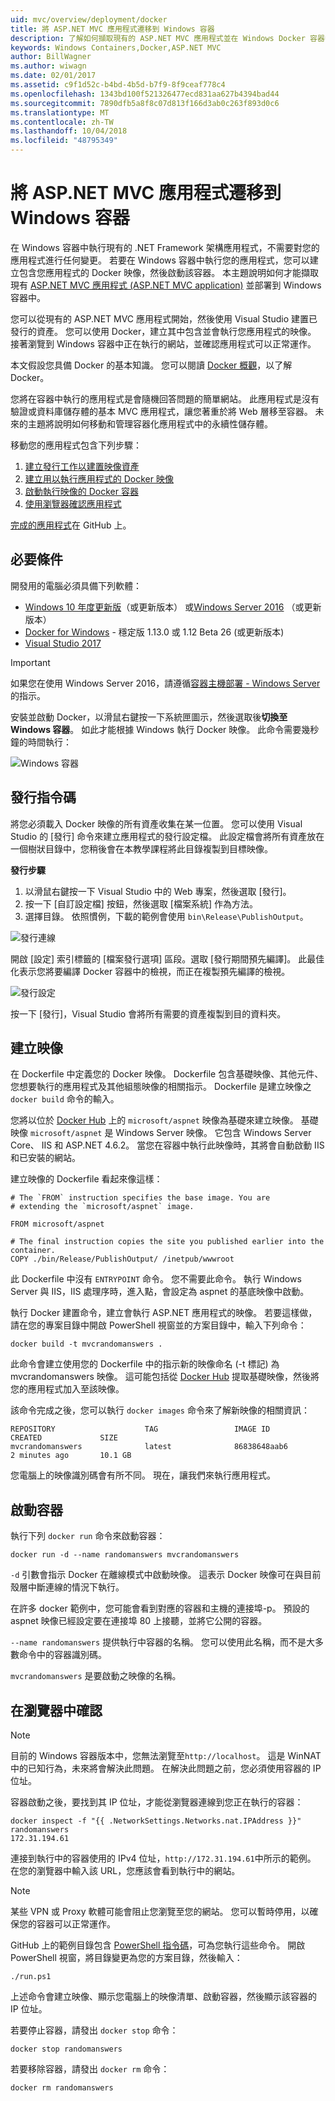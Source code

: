 ```yaml
---
uid: mvc/overview/deployment/docker
title: 將 ASP.NET MVC 應用程式遷移到 Windows 容器
description: 了解如何擷取現有的 ASP.NET MVC 應用程式並在 Windows Docker 容器中執行
keywords: Windows Containers,Docker,ASP.NET MVC
author: BillWagner
ms.author: wiwagn
ms.date: 02/01/2017
ms.assetid: c9f1d52c-b4bd-4b5d-b7f9-8f9ceaf778c4
ms.openlocfilehash: 1343bd100f521326477ecd831aa627b4394bad44
ms.sourcegitcommit: 7890dfb5a8f8c07d813f166d3ab0c263f893d0c6
ms.translationtype: MT
ms.contentlocale: zh-TW
ms.lasthandoff: 10/04/2018
ms.locfileid: "48795349"
---
```

# <a name="migrating-aspnet-mvc-applications-to-windows-containers"></a>將 ASP.NET MVC 應用程式遷移到 Windows 容器

在 Windows 容器中執行現有的 .NET Framework 架構應用程式，不需要對您的應用程式進行任何變更。 若要在 Windows 容器中執行您的應用程式，您可以建立包含您應用程式的 Docker 映像，然後啟動該容器。 本主題說明如何才能擷取現有 [ASP.NET MVC 應用程式 (ASP.NET MVC application)](http://www.asp.net/mvc) 並部署到 Windows 容器中。

您可以從現有的 ASP.NET MVC 應用程式開始，然後使用 Visual Studio 建置已發行的資產。 您可以使用 Docker，建立其中包含並會執行您應用程式的映像。 接著瀏覽到 Windows 容器中正在執行的網站，並確認應用程式可以正常運作。

本文假設您具備 Docker 的基本知識。 您可以閱讀 [Docker 概觀](https://docs.docker.com/engine/understanding-docker/)，以了解 Docker。

您將在容器中執行的應用程式是會隨機回答問題的簡單網站。 此應用程式是沒有驗證或資料庫儲存體的基本 MVC 應用程式，讓您著重於將 Web 層移至容器。 未來的主題將說明如何移動和管理容器化應用程式中的永續性儲存體。

移動您的應用程式包含下列步驟：

1. [建立發行工作以建置映像資產](#publish-script)
1. [建立用以執行應用程式的 Docker 映像](#build-the-image)
1. [啟動執行映像的 Docker 容器](#start-a-container)
1. [使用瀏覽器確認應用程式](#verify-in-the-browser)

[完成的應用程式](https://github.com/dotnet/docs/tree/master/samples/framework/docker/MVCRandomAnswerGenerator)在 GitHub 上。

## <a name="prerequisites"></a>必要條件

開發用的電腦必須具備下列軟體：

- [Windows 10 年度更新版](https://www.microsoft.com/software-download/windows10/)（或更新版本） 或[Windows Server 2016](https://www.microsoft.com/cloud-platform/windows-server) （或更新版本）
- [Docker for Windows](https://docs.docker.com/docker-for-windows/) - 穩定版 1.13.0 或 1.12 Beta 26 (或更新版本)
- [Visual Studio 2017](https://visualstudio.microsoft.com/downloads/?utm_medium=microsoft&utm_source=docs.microsoft.com&utm_campaign=button+cta&utm_content=download+vs2017)

> [!IMPORTANT]
> 如果您在使用 Windows Server 2016，請遵循[容器主機部署 - Windows Server](https://msdn.microsoft.com/virtualization/windowscontainers/deployment/deployment) 的指示。

安裝並啟動 Docker，以滑鼠右鍵按一下系統匣圖示，然後選取後**切換至 Windows 容器**。 如此才能根據 Windows 執行 Docker 映像。 此命令需要幾秒鐘的時間執行：

![Windows 容器][windows-container]

## <a name="publish-script"></a>發行指令碼

將您必須載入 Docker 映像的所有資產收集在某一位置。 您可以使用 Visual Studio 的 [發行] 命令來建立應用程式的發行設定檔。 此設定檔會將所有資產放在一個樹狀目錄中，您稍後會在本教學課程將此目錄複製到目標映像。

**發行步驟**

1. 以滑鼠右鍵按一下 Visual Studio 中的 Web 專案，然後選取 [發行]。
1. 按一下 [自訂設定檔] 按鈕，然後選取 [檔案系統] 作為方法。
1. 選擇目錄。 依照慣例，下載的範例會使用 `bin\Release\PublishOutput`。

![發行連線][publish-connection]

開啟 [設定] 索引標籤的 [檔案發行選項] 區段。選取 [發行期間預先編譯]。 此最佳化表示您將要編譯 Docker 容器中的檢視，而正在複製預先編譯的檢視。

![發行設定][publish-settings]

按一下 [發行]，Visual Studio 會將所有需要的資產複製到目的資料夾。

## <a name="build-the-image"></a>建立映像

在 Dockerfile 中定義您的 Docker 映像。 Dockerfile 包含基礎映像、其他元件、您想要執行的應用程式及其他組態映像的相關指示。  Dockerfile 是建立映像之 `docker build` 命令的輸入。

您將以位於 [Docker Hub](https://hub.docker.com/r/microsoft/aspnet/) 上的 `microsoft/aspnet` 映像為基礎來建立映像。
基礎映像 `microsoft/aspnet` 是 Windows Server 映像。 它包含 Windows Server Core、 IIS 和 ASP.NET 4.6.2。 當您在容器中執行此映像時，其將會自動啟動 IIS 和已安裝的網站。

建立映像的 Dockerfile 看起來像這樣：

```console
# The `FROM` instruction specifies the base image. You are
# extending the `microsoft/aspnet` image.

FROM microsoft/aspnet

# The final instruction copies the site you published earlier into the container.
COPY ./bin/Release/PublishOutput/ /inetpub/wwwroot
```

此 Dockerfile 中沒有 `ENTRYPOINT` 命令。 您不需要此命令。 執行 Windows Server 與 IIS，IIS 處理序時，進入點，會設定為 aspnet 的基底映像中啟動。

執行 Docker 建置命令，建立會執行 ASP.NET 應用程式的映像。 若要這樣做，請在您的專案目錄中開啟 PowerShell 視窗並的方案目錄中，輸入下列命令：

```console
docker build -t mvcrandomanswers .
```

此命令會建立使用您的 Dockerfile 中的指示新的映像命名 (-t 標記) 為 mvcrandomanswers 映像。 這可能包括從 [Docker Hub](http://hub.docker.com) 提取基礎映像，然後將您的應用程式加入至該映像。

該命令完成之後，您可以執行 `docker images` 命令來了解新映像的相關資訊：

```console
REPOSITORY                    TAG                 IMAGE ID            CREATED             SIZE
mvcrandomanswers              latest              86838648aab6        2 minutes ago       10.1 GB
```

您電腦上的映像識別碼會有所不同。 現在，讓我們來執行應用程式。

## <a name="start-a-container"></a>啟動容器

執行下列 `docker run` 命令來啟動容器：

```console
docker run -d --name randomanswers mvcrandomanswers
```

`-d` 引數會指示 Docker 在離線模式中啟動映像。 這表示 Docker 映像可在與目前殼層中斷連線的情況下執行。

在許多 docker 範例中，您可能會看到對應的容器和主機的連接埠-p。 預設的 aspnet 映像已經設定要在連接埠 80 上接聽，並將它公開的容器。

`--name randomanswers` 提供執行中容器的名稱。 您可以使用此名稱，而不是大多數命令中的容器識別碼。

`mvcrandomanswers` 是要啟動之映像的名稱。

## <a name="verify-in-the-browser"></a>在瀏覽器中確認

> [!NOTE]
> 目前的 Windows 容器版本中，您無法瀏覽至`http://localhost`。
> 這是 WinNAT 中的已知行為，未來將會解決此問題。 在解決此問題之前，您必須使用容器的 IP 位址。

容器啟動之後，要找到其 IP 位址，才能從瀏覽器連線到您正在執行的容器：

```console
docker inspect -f "{{ .NetworkSettings.Networks.nat.IPAddress }}" randomanswers
172.31.194.61
```

連接到執行中的容器使用的 IPv4 位址，`http://172.31.194.61`中所示的範例。 在您的瀏覽器中輸入該 URL，您應該會看到執行中的網站。

> [!NOTE]
> 某些 VPN 或 Proxy 軟體可能會阻止您瀏覽至您的網站。
> 您可以暫時停用，以確保您的容器可以正常運作。

GitHub 上的範例目錄包含 [PowerShell 指令碼](https://github.com/dotnet/docs/tree/master/samples/framework/docker/MVCRandomAnswerGenerator/run.ps1)，可為您執行這些命令。 開啟 PowerShell 視窗，將目錄變更為您的方案目錄，然後輸入：

```console
./run.ps1
```

上述命令會建立映像、顯示您電腦上的映像清單、啟動容器，然後顯示該容器的 IP 位址。

若要停止容器，請發出 `docker
stop` 命令：

```console
docker stop randomanswers
```

若要移除容器，請發出 `docker rm` 命令：

```console
docker rm randomanswers
```

[windows-container]: media/aspnetmvc/SwitchContainer.png "切換至 Windows 容器"
[publish-connection]: media/aspnetmvc/PublishConnection.png "發行至檔案系統"
[publish-settings]: media/aspnetmvc/PublishSettings.png "發行設定"
